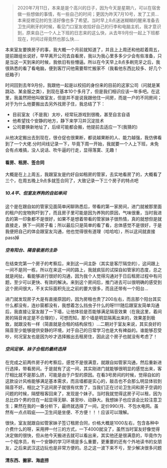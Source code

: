 > 2020年7月11日，本来是是个高兴的日子，因为今天是星期六，可以在宿舍做一些想做的事情，有一些自己的时间；更因为昨天7月10号，发了工资...本来捉襟见肘的生活好像也多了希望。当时早上8点迷迷糊糊的醒来准备去卫生间刷牙的时候，看见门口室友收拾好自己的行李和电脑主机，我才意识到，原来自己一个人上下班的日志来的这么快，从去年9月份一起上下班都现在，时间过得竟然也那么快....

​      本来室友要换房子的事，我大概一个月前就知道了，并且上上周还和他趁着周五，提前跟组长说好，早早离开公司去自看房，我以为我心里多多少少会有些准备，只是当这一天到来的时候，我依旧有些懵逼。所以在今天早上8点多刷完牙之后，我很熟悉的看了看电脑，便到客厅问他需要帮忙搬家不（我看他东西比较多、好几个纸箱子）

时间回到去年9月份，我跟他一起是以校招的身份来的目前的这家公司（问就是某跳动、某金服之类），到现在基本10个多月了，但是我们相识应该一年多吧。在这里，我虽然把他叫做室友，但是并不是说我跟他住一间房，而是一户的不同房间；对于为什么他要搬出去另外找房子住，我总结了下：

- 目前室友（不是我）太吵，经常玩游戏到很晚，甚至自言自语
- 他希望找个安静的地方，静下来学习并沉淀技术
- 公司要换新地址了，后续可能都会搬，他提前去适应一下(我猜的)

从他决定搬出去到现在，很仓促也很果断，都说越果断的人、能力越强，我仿佛看到了一个大佬.分时间线记录一下，毕竟下周一开始，我就要一个人上下班，未免会有点难搞，没人说话、吹牛逼的行走，显得落寞、无趣！

#### 看房、租房、签合同

​	大概是在上上周五，我跟室友是约好自如租房的管家，去实地看房了的，大概看了三个，在周五晚上9点多就签合同了，大致记录一下三个房子的特点吧

##### 10.4平、但室友养狗的自如单间

这个是在跟自如的管家见面简单闲聊熟悉后，带看的第一家房间，进门就被那里面的租户的宠物狗吓到了，而且房子里可能是因为养狗的原因，气味很重，当时我进去的第一印象都不是很好，如果不是想着带看的管家妹子很热情，真的就想但是就直接走，换下一间房子看；所以最后只是简单的看了看，总体感觉不是很好，于是我便把自己的体会跟室友沟通，他也觉得很有道理（哈哈哈），所以这间就直接pass掉

##### 空有阳台、隔音极差的主卧

​	在结束完第一个房子的考察后，来到这一间主卧（其实是客厅隔空的），这间跟上一间不是同一栋，所以在来这一间的路上，我就疯狂的试探自如管家的态度，总之就是闲扯，看能够进行很好的沟通，因为我个人觉得沟通对于日后租房过程中有问题，至少可以更快、有效的解决。来到这个房间后，推门进去可以很明确的感受到这个房间很大，不关实际面积先比之前的要大很多，而且还带有一个阳台...

进门就发现房子大是有直接原因的，因为房租也贵了200左右，而且那个阳台其实什么都没有，连纱窗都没有，我想着怎么挡虫子什么的呀!!!!!随后跟室友简单沟通后，我直接让室友敲了一下墙，让他体验是否能够满足隔音效果（在我这里，着间房的隔音肯定是不合理的），可想而知，那个墙是明显隔离出来的，效果差到极致，就跟没有一样（简直就是合租的结构尿性）...二期对于室友来说，其实良好的隔音至少能够提供安静的环境，对于自己的日常学习也是大有裨益的。谁能够忍受吵，何况室友也是因为吵才选择搬出去租房住，因此这个房子也就没有考虑了！

##### 空间足够、妹子合租的最终选择

​	在完成之前两件房子的考察后，感觉不是很满意，就跟自如管家沟通，然后重新进行选择，带看房间。于是就有了这一间，其实刚进门就能够很明显的感觉出来，客厅相比就不是那么挤，可能是由于户型的原因。在看3号房间的时候，觉得自如的这款设计风格能够满足基本需求，而且墙都是实心的，敲击也不会那么明显体验到隔音不好。相比之下这间房子就很有优势了，当我们正在讨论卫生间和房子空调的问题的时候，隔壁租客回来了，发现是个妹子。当时我就觉得这房子可以租，因为总比四个男的住在一起显得无聊、甚至吵、动静大。我想妹子也应该会比较注意卫生；果然在我的一番分析下，最终就选择了一间，定价990/月、不包水电网。虽然有一点点瑕疵——卫生间是坐便、不方便！！！应该可以理解。

​	很快，室友就跟自如管家妹子签订租房合同，价格大概是1000左右，包含各种中介费什么的呀，采用押一付三的方式，一下4000就没了，虽然当时室友好像觉得决定做的很快，但从他今天搬进去就可以看出来，其实他还是很满意的，毕竟作为一个程序员，有一个安静的学习环境是多么重要，更重要的还有个外地读书的女朋友，之后来武汉这边玩也是非常方便的。总之这一波下来不亏，至少解决很多问题

#### 清东西、搬家、海底捞

